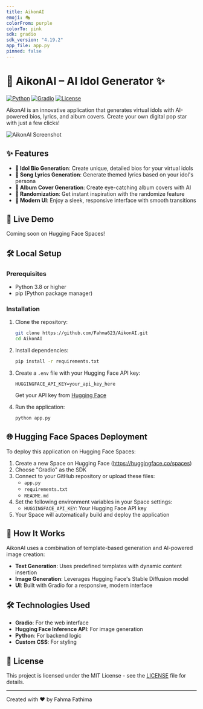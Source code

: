 ```yaml
---
title: AikonAI
emoji: 🎭
colorFrom: purple
colorTo: pink
sdk: gradio
sdk_version: "4.19.2"
app_file: app.py
pinned: false
---
```


# 🎤 AikonAI – AI Idol Generator ✨

[![Python](https://img.shields.io/badge/Python-3.8%2B-blue)](https://www.python.org/downloads/)
[![Gradio](https://img.shields.io/badge/Gradio-3.50.2%2B-green)](https://gradio.app/)
[![License](https://img.shields.io/badge/License-MIT-yellow.svg)](LICENSE)

AikonAI is an innovative application that generates virtual idols with AI-powered bios, lyrics, and album covers. Create your own digital pop star with just a few clicks!

![AikonAI Screenshot](screenshot.png)

## ✨ Features

- **🎤 Idol Bio Generation**: Create unique, detailed bios for your virtual idols
- **🎵 Song Lyrics Generation**: Generate themed lyrics based on your idol's persona
- **🎨 Album Cover Generation**: Create eye-catching album covers with AI
- **🎲 Randomization**: Get instant inspiration with the randomize feature
- **💫 Modern UI**: Enjoy a sleek, responsive interface with smooth transitions

## 🚀 Live Demo

Coming soon on Hugging Face Spaces!

## 🛠️ Local Setup

### Prerequisites

- Python 3.8 or higher
- pip (Python package manager)

### Installation

1. Clone the repository:
   ```bash
   git clone https://github.com/Fahma623/AikonAI.git
   cd AikonAI
   ```

2. Install dependencies:
   ```bash
   pip install -r requirements.txt
   ```

3. Create a `.env` file with your Hugging Face API key:
   ```
   HUGGINGFACE_API_KEY=your_api_key_here
   ```
   Get your API key from [Hugging Face](https://huggingface.co/settings/tokens)

4. Run the application:
   ```bash
   python app.py
   ```

## 🌐 Hugging Face Spaces Deployment

To deploy this application on Hugging Face Spaces:

1. Create a new Space on Hugging Face (https://huggingface.co/spaces)
2. Choose "Gradio" as the SDK
3. Connect to your GitHub repository or upload these files:
   - `app.py`
   - `requirements.txt`
   - `README.md`
4. Set the following environment variables in your Space settings:
   - `HUGGINGFACE_API_KEY`: Your Hugging Face API key
5. Your Space will automatically build and deploy the application

## 🧠 How It Works

AikonAI uses a combination of template-based generation and AI-powered image creation:

- **Text Generation**: Uses predefined templates with dynamic content insertion
- **Image Generation**: Leverages Hugging Face's Stable Diffusion model
- **UI**: Built with Gradio for a responsive, modern interface

## 🛠️ Technologies Used

- **Gradio**: For the web interface
- **Hugging Face Inference API**: For image generation
- **Python**: For backend logic
- **Custom CSS**: For styling

## 📝 License

This project is licensed under the MIT License - see the [LICENSE](LICENSE) file for details.

---

Created with ❤️ by Fahma Fathima